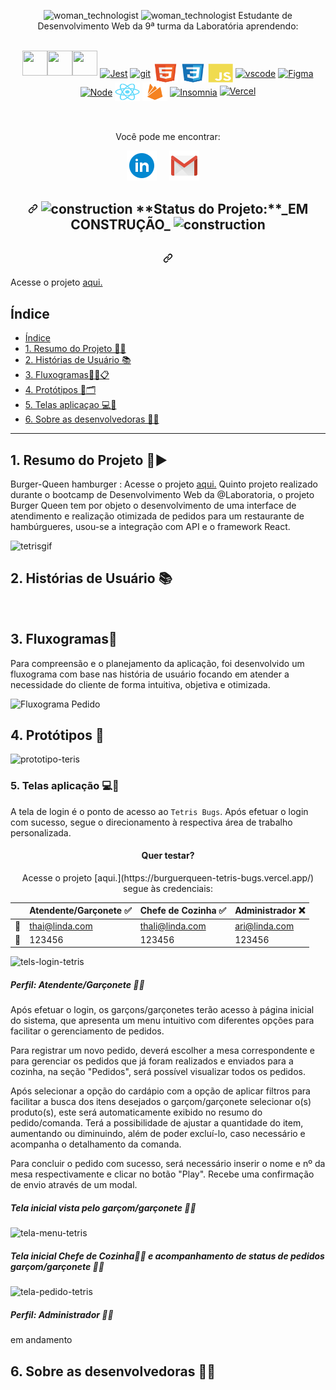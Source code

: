 <div align="center" dir="auto">
 
 <g-emoji class="g-emoji" alias="woman_technologist" fallback-src="https://github.githubassets.com/images/icons/emoji/unicode/1f469-1f4bb.png"><img class="emoji" alt="woman_technologist" height="20" width="20" src="https://github.githubassets.com/images/icons/emoji/unicode/1f469-1f4bb.png"></g-emoji>
 <g-emoji class="g-emoji" alias="woman_technologist" fallback-src="https://github.githubassets.com/images/icons/emoji/unicode/1f469-1f4bb.png"><img class="emoji" alt="woman_technologist" height="20" width="20" src="https://github.githubassets.com/images/icons/emoji/unicode/1f469-1f4bb.png"></g-emoji> Estudante de Desenvolvimento Web da 9ª turma da Laboratória aprendendo:  <br><br>
 
 <a target="_blank" rel="noopener noreferrer nofollow" href="https://camo.githubusercontent.com/6c8e86dfc77346d4388b8e064db73017a210f18e2cd18e74779ea34f2d630f4a/68747470733a2f2f63646e2e6a7364656c6976722e6e65742f67682f64657669636f6e732f64657669636f6e2f69636f6e732f6769746875622f6769746875622d6f726967696e616c2e737667"><img src="https://camo.githubusercontent.com/6c8e86dfc77346d4388b8e064db73017a210f18e2cd18e74779ea34f2d630f4a/68747470733a2f2f63646e2e6a7364656c6976722e6e65742f67682f64657669636f6e732f64657669636f6e2f69636f6e732f6769746875622f6769746875622d6f726967696e616c2e737667" width="40" height="40" data-canonical-src="https://cdn.jsdelivr.net/gh/devicons/devicon/icons/github/github-original.svg" style="max-width: 100%;"></a><a target="_blank" rel="noopener noreferrer nofollow" href="https://camo.githubusercontent.com/1d58fcc772b862a9e1a39d95582a03723622e19fe151a71076e1f64044c9ec88/68747470733a2f2f63646e2e6a7364656c6976722e6e65742f67682f64657669636f6e732f64657669636f6e2f69636f6e732f7472656c6c6f2f7472656c6c6f2d706c61696e2e737667"><img src="https://camo.githubusercontent.com/1d58fcc772b862a9e1a39d95582a03723622e19fe151a71076e1f64044c9ec88/68747470733a2f2f63646e2e6a7364656c6976722e6e65742f67682f64657669636f6e732f64657669636f6e2f69636f6e732f7472656c6c6f2f7472656c6c6f2d706c61696e2e737667" width="40" height="40" data-canonical-src="https://cdn.jsdelivr.net/gh/devicons/devicon/icons/trello/trello-plain.svg" style="max-width: 100%;"></a><a target="_blank" rel="noopener noreferrer nofollow" href="https://camo.githubusercontent.com/62d363c0a14641c820fbb9810a5672937c38bb73258f6a3cf2bf86b56a74f9dc/68747470733a2f2f63646e2e6a7364656c6976722e6e65742f67682f64657669636f6e732f64657669636f6e2f69636f6e732f63616e76612f63616e76612d6f726967696e616c2e737667"><img src="https://camo.githubusercontent.com/62d363c0a14641c820fbb9810a5672937c38bb73258f6a3cf2bf86b56a74f9dc/68747470733a2f2f63646e2e6a7364656c6976722e6e65742f67682f64657669636f6e732f64657669636f6e2f69636f6e732f63616e76612f63616e76612d6f726967696e616c2e737667" width="40" height="40" data-canonical-src="https://cdn.jsdelivr.net/gh/devicons/devicon/icons/canva/canva-original.svg" style="max-width: 100%;"></a>
 <a target="_blank" rel="noopener noreferrer nofollow" href="https://camo.githubusercontent.com/fd37a0ed465d6e14411705324a0d21739377f54ab6d0ae146c68fca8777e16c7/68747470733a2f2f63646e2e6a7364656c6976722e6e65742f67682f64657669636f6e732f64657669636f6e2f69636f6e732f6a6573742f6a6573742d706c61696e2e737667"><img align="center" alt="Jest" height="30" width="40" src="https://camo.githubusercontent.com/fd37a0ed465d6e14411705324a0d21739377f54ab6d0ae146c68fca8777e16c7/68747470733a2f2f63646e2e6a7364656c6976722e6e65742f67682f64657669636f6e732f64657669636f6e2f69636f6e732f6a6573742f6a6573742d706c61696e2e737667" data-canonical-src="https://cdn.jsdelivr.net/gh/devicons/devicon/icons/jest/jest-plain.svg" style="max-width: 100%;"></a>
<a target="_blank" rel="noopener noreferrer nofollow" href="https://camo.githubusercontent.com/dc9e7e657b4cd5ba7d819d1a9ce61434bd0ddbb94287d7476b186bd783b62279/68747470733a2f2f63646e2e6a7364656c6976722e6e65742f67682f64657669636f6e732f64657669636f6e2f69636f6e732f6769742f6769742d6f726967696e616c2e737667"><img align="center" alt="git" height="30" width="40" src="https://camo.githubusercontent.com/dc9e7e657b4cd5ba7d819d1a9ce61434bd0ddbb94287d7476b186bd783b62279/68747470733a2f2f63646e2e6a7364656c6976722e6e65742f67682f64657669636f6e732f64657669636f6e2f69636f6e732f6769742f6769742d6f726967696e616c2e737667" data-canonical-src="https://cdn.jsdelivr.net/gh/devicons/devicon/icons/git/git-original.svg" style="max-width: 100%;"></a>
  <a target="_blank" rel="noopener noreferrer nofollow" href="https://raw.githubusercontent.com/devicons/devicon/master/icons/html5/html5-original.svg"><img align="center" alt="Rafa-HTML" height="30" width="40" src="https://raw.githubusercontent.com/devicons/devicon/master/icons/html5/html5-original.svg" style="max-width: 100%;"></a>
  <a target="_blank" rel="noopener noreferrer nofollow" href="https://raw.githubusercontent.com/devicons/devicon/master/icons/css3/css3-original.svg"><img align="center" alt="Rafa-CSS" height="30" width="40" src="https://raw.githubusercontent.com/devicons/devicon/master/icons/css3/css3-original.svg" style="max-width: 100%;"></a>
   <a target="_blank" rel="noopener noreferrer nofollow" href="https://raw.githubusercontent.com/devicons/devicon/master/icons/javascript/javascript-plain.svg"><img align="center" alt="Rafa-Js" height="30" width="40" src="https://raw.githubusercontent.com/devicons/devicon/master/icons/javascript/javascript-plain.svg" style="max-width: 100%;"></a>
  <a target="_blank" rel="noopener noreferrer nofollow" href="https://camo.githubusercontent.com/5fa137d222dde7b69acd22c6572a065ce3656e6ffa1f5e88c1b5c7a935af3cc6/68747470733a2f2f63646e2e6a7364656c6976722e6e65742f67682f64657669636f6e732f64657669636f6e2f69636f6e732f7673636f64652f7673636f64652d6f726967696e616c2e737667"><img align="center" alt="vscode" height="30" width="40" src="https://camo.githubusercontent.com/5fa137d222dde7b69acd22c6572a065ce3656e6ffa1f5e88c1b5c7a935af3cc6/68747470733a2f2f63646e2e6a7364656c6976722e6e65742f67682f64657669636f6e732f64657669636f6e2f69636f6e732f7673636f64652f7673636f64652d6f726967696e616c2e737667" data-canonical-src="https://cdn.jsdelivr.net/gh/devicons/devicon/icons/vscode/vscode-original.svg" style="max-width: 100%;"></a>
  <a target="_blank" rel="noopener noreferrer nofollow" href="https://camo.githubusercontent.com/cdd289ae72f33665800bc6a63936d5afa0454214d520945780894151112a055f/68747470733a2f2f63646e2e6a7364656c6976722e6e65742f67682f64657669636f6e732f64657669636f6e2f69636f6e732f6669676d612f6669676d612d6f726967696e616c2e737667"><img align="center" alt="Figma" height="30" width="40" src="https://camo.githubusercontent.com/cdd289ae72f33665800bc6a63936d5afa0454214d520945780894151112a055f/68747470733a2f2f63646e2e6a7364656c6976722e6e65742f67682f64657669636f6e732f64657669636f6e2f69636f6e732f6669676d612f6669676d612d6f726967696e616c2e737667" data-canonical-src="https://cdn.jsdelivr.net/gh/devicons/devicon/icons/figma/figma-original.svg" style="max-width: 100%;"></a>
  <a target="_blank" rel="noopener noreferrer nofollow" href="https://camo.githubusercontent.com/900baefb89e187c8b32cdbb3b440d1502fe8f30a1a335cc5dc5868af0142f8b1/68747470733a2f2f63646e2e6a7364656c6976722e6e65742f67682f64657669636f6e732f64657669636f6e2f69636f6e732f6e6f64656a732f6e6f64656a732d6f726967696e616c2e737667"><img align="center" alt="Node" height="30" width="40" src="https://camo.githubusercontent.com/900baefb89e187c8b32cdbb3b440d1502fe8f30a1a335cc5dc5868af0142f8b1/68747470733a2f2f63646e2e6a7364656c6976722e6e65742f67682f64657669636f6e732f64657669636f6e2f69636f6e732f6e6f64656a732f6e6f64656a732d6f726967696e616c2e737667" data-canonical-src="https://cdn.jsdelivr.net/gh/devicons/devicon/icons/nodejs/nodejs-original.svg" style="max-width: 100%;"></a>
  <a target="_blank" rel="noopener noreferrer nofollow" href="https://raw.githubusercontent.com/devicons/devicon/master/icons/react/react-original.svg"><img align="center" alt="React" height="30" width="40" src="https://raw.githubusercontent.com/devicons/devicon/master/icons/react/react-original.svg" style="max-width: 100%;"></a>
  <a target="_blank" rel="noopener noreferrer nofollow" href="https://raw.githubusercontent.com/devicons/devicon/master/icons/firebase/firebase-plain.svg"><img align="center" alt="Firebase" height="30" width="40" src="https://raw.githubusercontent.com/devicons/devicon/master/icons/firebase/firebase-plain.svg" style="max-width: 100%;"></a>
  <a target="_blank" rel="noopener noreferrer nofollow" href="https://user-images.githubusercontent.com/120285942/236062287-09f1bc78-7e35-45bc-b420-17b08bd4f81d.svg"><img align="center" alt="Insomnia" height="30" width="40" src="https://user-images.githubusercontent.com/120285942/236062287-09f1bc78-7e35-45bc-b420-17b08bd4f81d.svg" style="max-width: 100%;"></a>
 <a target="_blank" rel="noopener noreferrer nofollow" href="https://camo.githubusercontent.com/96043dbefba56315d23a9208ef8724d8e8f970d040fb4d384dcc9ddbb651a971/68747470733a2f2f7777772e7376677265706f2e636f6d2f73686f772f3335343531322f76657263656c2e737667"><img alt="Vercel" height="70" width="70" src="https://camo.githubusercontent.com/96043dbefba56315d23a9208ef8724d8e8f970d040fb4d384dcc9ddbb651a971/68747470733a2f2f7777772e7376677265706f2e636f6d2f73686f772f3335343531322f76657263656c2e737667" data-canonical-src="https://www.svgrepo.com/show/354512/vercel.svg" style="max-width: 100%;"></a>
<p dir="auto"><br><br>
Você pode me encontrar:</p>
<p align="center" dir="auto">
<a href="https://www.linkedin.com/in/thalita-nascimento-3b087a98/" rel="nofollow"><img src="https://github.com/sarthak77/sarthak77/raw/master/icons/icons8-linkedin-circled-48.png" alt="LinkedIn" style="max-width: 100%;"></a> &nbsp; &nbsp;
<a href="mailto:thalita.secre@gmail.com"><img src="https://github.com/sarthak77/sarthak77/raw/master/icons/icons8-gmail-48.png" alt="Gmail" style="max-width: 100%;"></a> &nbsp; &nbsp;
</p>
   </div>

   <div align="center" dir="auto">
<h2 tabindex="-1" dir="auto"><a id="user-content---em-construção--" class="anchor" aria-hidden="true" href="#--em-construção--"><svg class="octicon octicon-link" viewBox="0 0 16 16" version="1.1" width="16" height="16" aria-hidden="true"><path d="m7.775 3.275 1.25-1.25a3.5 3.5 0 1 1 4.95 4.95l-2.5 2.5a3.5 3.5 0 0 1-4.95 0 .751.751 0 0 1 .018-1.042.751.751 0 0 1 1.042-.018 1.998 1.998 0 0 0 2.83 0l2.5-2.5a2.002 2.002 0 0 0-2.83-2.83l-1.25 1.25a.751.751 0 0 1-1.042-.018.751.751 0 0 1-.018-1.042Zm-4.69 9.64a1.998 1.998 0 0 0 2.83 0l1.25-1.25a.751.751 0 0 1 1.042.018.751.751 0 0 1 .018 1.042l-1.25 1.25a3.5 3.5 0 1 1-4.95-4.95l2.5-2.5a3.5 3.5 0 0 1 4.95 0 .751.751 0 0 1-.018 1.042.751.751 0 0 1-1.042.018 1.998 1.998 0 0 0-2.83 0l-2.5 2.5a1.998 1.998 0 0 0 0 2.83Z"></path></svg></a> <g-emoji class="g-emoji" alias="construction" fallback-src="https://github.githubassets.com/images/icons/emoji/unicode/1f6a7.png"><img class="emoji" alt="construction" height="20" width="20" src="https://github.githubassets.com/images/icons/emoji/unicode/1f6a7.png"></g-emoji>  **Status do Projeto:**_EM CONSTRUÇÃO_ <g-emoji class="g-emoji" alias="construction" fallback-src="https://github.githubassets.com/images/icons/emoji/unicode/1f6a7.png"><img class="emoji" alt="construction" height="20" width="20" src="https://github.githubassets.com/images/icons/emoji/unicode/1f6a7.png"></g-emoji> </h2><h2 tabindex="-1" dir="auto"><a id="user-content--" class="anchor" aria-hidden="true" href="#-"><svg class="octicon octicon-link" viewBox="0 0 16 16" version="1.1" width="16" height="16" aria-hidden="true"><path d="m7.775 3.275 1.25-1.25a3.5 3.5 0 1 1 4.95 4.95l-2.5 2.5a3.5 3.5 0 0 1-4.95 0 .751.751 0 0 1 .018-1.042.751.751 0 0 1 1.042-.018 1.998 1.998 0 0 0 2.83 0l2.5-2.5a2.002 2.002 0 0 0-2.83-2.83l-1.25 1.25a.751.751 0 0 1-1.042-.018.751.751 0 0 1-.018-1.042Zm-4.69 9.64a1.998 1.998 0 0 0 2.83 0l1.25-1.25a.751.751 0 0 1 1.042.018.751.751 0 0 1 .018 1.042l-1.25 1.25a3.5 3.5 0 1 1-4.95-4.95l2.5-2.5a3.5 3.5 0 0 1 4.95 0 .751.751 0 0 1-.018 1.042.751.751 0 0 1-1.042.018 1.998 1.998 0 0 0-2.83 0l-2.5 2.5a1.998 1.998 0 0 0 0 2.83Z"></path></svg></a> 
</h2></div>

Acesse o projeto [aqui.](https://burguerqueen-tetris-bugs.vercel.app/)

## Índice

- [Índice](#índice)
- [1. Resumo do Projeto 🍔🏪](#1-resumo-do-projeto-)
- [2. Histórias de Usuário 📚](#2-histórias-de-usuário-)
- [3. Fluxogramas📏📑📋](#3-fluxogramas)
- [4. Protótipos 🎨🗂️](#4-protótipos-)
- [5. Telas aplicaçao 💻📱](#5-telas-aplicação-)  
- [6. Sobre as desenvolvedoras 👩‍🎨](#6-sobre-as-desenvolvedoras-)
  
***

## 1. Resumo do Projeto 🍔▶️ 



Burger-Queen hamburger : Acesse o projeto [aqui.](https://burguerqueen-tetris-bugs.vercel.app/) Quinto projeto realizado durante o bootcamp de Desenvolvimento Web da @Laboratoria, o projeto Burger Queen tem por objeto o desenvolvimento de uma interface de atendimento e realização otimizada de pedidos para um restaurante de hambúrgueres, usou-se a integração com API e o framework React. 

 ![tetrisgif](https://github.com/THALINascimento/tetris-bugs/assets/114299360/f9c4433c-4206-4c7a-a484-197080ee12ac)

## 2. Histórias de Usuário 📚
<div align="center">
  <img>
</div>

## 3. Fluxogramas📝

Para compreensão e o planejamento da aplicação, foi desenvolvido um fluxograma com base nas história de usuário focando em atender a necessidade do cliente de forma intuitiva, objetiva e otimizada.

![Fluxograma Pedido](https://github.com/THALINascimento/tetris-bugs/assets/114299360/fb8a1d3d-5d25-419b-8c83-a29ccca7f0f4)

## 4. Protótipos 🎨
 
![prototipo-teris](https://github.com/THALINascimento/tetris-bugs/assets/114299360/9ddcc5ab-10b6-4da6-8ac5-5c2290cd433d)


### 5. Telas aplicação 💻📱

A tela de login é o ponto de acesso ao `Tetris Bugs`. Após efetuar o login com sucesso, segue o direcionamento à respectiva área de trabalho personalizada.  

<div align="center">
<h4> Quer testar? </h4>
Acesse o projeto [aqui.](https://burguerqueen-tetris-bugs.vercel.app/)
 segue às credenciais: 

|      |          Atendente/Garçonete   ✅      |      Chefe de Cozinha   ✅        |     Administrador ❌   |
|------|-------------------------|-------------------------|-------------------------|
|  📨  |     thai@linda.com    |    thali@linda.com  |  ari@linda.com       |
|  🔐  |         123456          |         123456          |        123456           |

</div>

![tels-login-tetris](https://github.com/THALINascimento/tetris-bugs/assets/114299360/2e1b2148-0ca6-477b-a05b-852368562b8f)

<h5> Perfil: Atendente/Garçonete 💁‍♀️</h5>

Após efetuar o login, os garçons/garçonetes terão acesso à página inicial do sistema, que apresenta um menu intuitivo com diferentes opções para facilitar o gerenciamento de pedidos.

Para registrar um novo pedido, deverá escolher a mesa correspondente e para gerenciar os pedidos que já foram realizados e enviados para a cozinha, na seção "Pedidos", será possível visualizar todos os pedidos. 

Após selecionar a opção do cardápio com a opção de aplicar filtros para facilitar a busca dos itens desejados o garçom/garçonete selecionar o(s) produto(s), este será automaticamente exibido no resumo do pedido/comanda. Terá a possibilidade de ajustar a quantidade do item, aumentando ou diminuindo, além de poder excluí-lo, caso necessário e acompanha o detalhamento da comanda.

Para concluir o pedido com sucesso, será necessário inserir o nome e nº da mesa respectivamente e clicar no botão "Play". Recebe uma confirmação de envio através de um modal. 

<h5> Tela inicial vista pelo garçom/garçonete 💁‍♀️ </h5>

![tela-menu-tetris](https://github.com/THALINascimento/tetris-bugs/assets/114299360/30055011-00fc-432c-bc4a-4cf29ebd63b4)

<h5> Tela inicial Chefe de Cozinha👩‍🍳 e acompanhamento de status de pedidos garçom/garçonete 💁‍♀️ </h5>

 ![tela-pedido-tetris](https://github.com/THALINascimento/tetris-bugs/assets/114299360/43c5a779-507f-490f-914b-2dec5cf0450d)

 <h5> Perfil: Administrador 👩‍💻 </h5> em andamento

## 6. Sobre as desenvolvedoras 👩‍🎨




